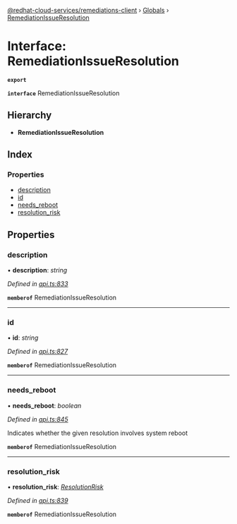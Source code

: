 [@redhat-cloud-services/remediations-client](../README.md) › [Globals](../globals.md) › [RemediationIssueResolution](remediationissueresolution.md)

# Interface: RemediationIssueResolution

**`export`** 

**`interface`** RemediationIssueResolution

## Hierarchy

* **RemediationIssueResolution**

## Index

### Properties

* [description](remediationissueresolution.md#description)
* [id](remediationissueresolution.md#id)
* [needs_reboot](remediationissueresolution.md#needs_reboot)
* [resolution_risk](remediationissueresolution.md#resolution_risk)

## Properties

###  description

• **description**: *string*

*Defined in [api.ts:833](https://github.com/fhlavac/javascript-clients/blob/master/packages/remediations/api.ts#L833)*

**`memberof`** RemediationIssueResolution

___

###  id

• **id**: *string*

*Defined in [api.ts:827](https://github.com/fhlavac/javascript-clients/blob/master/packages/remediations/api.ts#L827)*

**`memberof`** RemediationIssueResolution

___

###  needs_reboot

• **needs_reboot**: *boolean*

*Defined in [api.ts:845](https://github.com/fhlavac/javascript-clients/blob/master/packages/remediations/api.ts#L845)*

Indicates whether the given resolution involves system reboot

**`memberof`** RemediationIssueResolution

___

###  resolution_risk

• **resolution_risk**: *[ResolutionRisk](../enums/resolutionrisk.md)*

*Defined in [api.ts:839](https://github.com/fhlavac/javascript-clients/blob/master/packages/remediations/api.ts#L839)*

**`memberof`** RemediationIssueResolution
